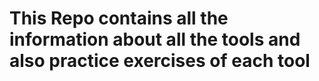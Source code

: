 # This Repo contains all the information about all the tools and also practice exercises of each tool
